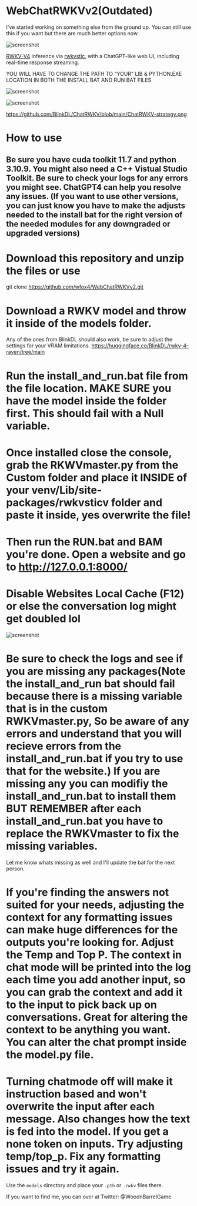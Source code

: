 # WebChatRWKVv2(Outdated)
I've started working on something else from the ground up. You can still use this if you want but there are much better options now.

![screenshot](https://github.com/wfox4/WebChatRWKVv2/blob/main/.github/images/screenshot11.png)

[RWKV-V4](https://github.com/BlinkDL/RWKV-LM) inference via
[rwkvstic](https://github.com/harrisonvanderbyl/rwkvstic), with a ChatGPT-like
web UI, including real-time response streaming.

YOU WILL HAVE TO CHANGE THE PATH TO "YOUR" LIB & PYTHON.EXE LOCATION IN BOTH THE INSTALL BAT AND RUN BAT FILES

![screenshot](https://github.com/wfox4/WebChatRWKVv2/blob/main/.github/images/screenshot8.png)

![screenshot](https://github.com/wfox4/WebChatRWKVv2/blob/main/.github/images/screenshot12.png)

https://github.com/BlinkDL/ChatRWKV/blob/main/ChatRWKV-strategy.png

# How to use

## Be sure you have cuda toolkit 11.7 and python 3.10.9. You might also need a C++ Vistual Studio Toolkit. Be sure to check your logs for any errors you might see. ChatGPT4 can help you resolve any issues. (If you want to use other versions, you can just know you have to make the adjusts needed to the install bat for the right version of the needed modules for any downgraded or upgraded versions)

# Download this repository and unzip the files or use
git clone https://github.com/wfox4/WebChatRWKVv2.git

# Download a RWKV model and throw it inside of the models folder. 

Any of the ones from BlinkDL should also work, be sure to adjust the settings for your VRAM limitations.
https://huggingface.co/BlinkDL/rwkv-4-raven/tree/main


# Run the install_and_run.bat file from the file location. MAKE SURE you have the model inside the folder first. This should fail with a Null variable.

# Once installed close the console, grab the RKWVmaster.py from the Custom folder and place it INSIDE of your venv/Lib/site-packages/rwkvsticv folder and paste it inside, yes overwrite the file!

# Then run the RUN.bat and BAM you're done. Open a website and go to http://127.0.0.1:8000/

# Disable Websites Local Cache (F12) or else the conversation log might get doubled lol

![screenshot](https://github.com/wfox4/WebChatRWKVv2/blob/main/.github/images/DisableLocalCacheSoTheLogWorks.png)

# Be sure to check the logs and see if you are missing any packages(Note the install_and_run bat should fail because there is a missing variable that is in the custom RWKVmaster.py, So be aware of any errors and understand that you will recieve errors from the install_and_run.bat if you try to use that for the website.) If you are missing any you can modifiy the install_and_run.bat to install them BUT REMEMBER after each install_and_run.bat you have to replace the RWKVmaster to fix the missing variables.
Let me know whats missing as well and I'll update the bat for the next person.

# If you're finding the answers not suited for your needs, adjusting the context for any formatting issues can make huge differences for the outputs you're looking for. Adjust the Temp and Top P. The context in chat mode will be printed into the log each time you add another input, so you can grab the context and add it to the input to pick back up on conversations. Great for altering the context to be anything you want. You can alter the chat prompt inside the model.py file.

# Turning chatmode off will make it instruction based and won't overwrite the input after each message. Also changes how the text is fed into the model. If you get a none token on inputs. Try adjusting temp/top_p. Fix any formatting issues and try it again.

Use the `models` directory and place your `.pth` or `.rwkv` files there.



If you want to find me, you can over at Twitter: @WoodnBarrelGame
